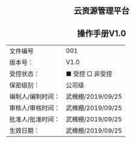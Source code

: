 



## <center>云资源管理平台</center>
## <center>操作手册V1.0</center>

<table>
    <tr>
        <td>文件编号</td>
        <td>001</td>
    </tr>
    <tr>
        <td>版本号：</td>
        <td>V1.0</td>
    </tr>
    <tr> 
        <td>受控状态：</td> 
        <td>■ 受控 □ 非受控</td> 
    </tr>
    <tr> 
        <td>保密级别：</td> 
        <td>公司级</td> 
    </tr>
    <tr> 
        <td>编制人/编制时间：</td> 
        <td>武槐棚/2019/09/25</td> 
    </tr>
    <tr> 
       <td>审核人/审核时间：</td>
       <td>武槐棚/2019/09/25</td>
    </tr>
    <tr> 
        <td>批准人/批准时间：</td> 
        <td>武槐棚/2019/09/25</td> 
    </tr>
    <tr> 
        <td>生效日期：</td> 
        <td>武槐棚/2019/09/25</td> 
    </tr>
</table>




